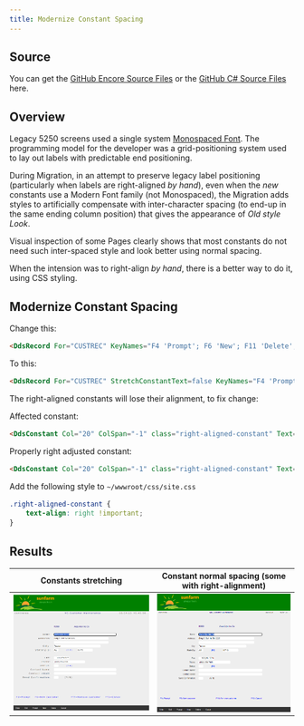 ```yaml
---
title: Modernize Constant Spacing
---
```

## Source

You can get the [GitHub Encore Source Files](https://github.com/asnaqsys-examples/sunfarm-encore) or the [GitHub C# Source Files](https://github.com/asnaqsys-examples/sunfarm-csharp) here.

## Overview
Legacy 5250 screens used a single system [Monospaced Font](https://en.wikipedia.org/wiki/Monospaced_font). The programming model for the developer was a grid-positioning system used to lay out labels with predictable end positioning.

During Migration, in an attempt to preserve legacy label positioning (particularly when labels are right-aligned *by hand*), even when the *new* constants use a Modern Font family (not Monospaced), the Migration adds styles to artificially compensate with inter-character spacing (to end-up in the same ending column position) that gives the appearance of *Old style Look*.

Visual inspection of some Pages clearly shows that most constants do not need such inter-spaced style and look better using normal spacing.

When the intension was to right-align *by hand*, there is a better way to do it, using CSS styling.

## Modernize Constant Spacing

Change this:
```html
<DdsRecord For="CUSTREC" KeyNames="F4 'Prompt'; F6 'New'; F11 'Delete'; F12 'Cancel';">
```

To this:
```html
<DdsRecord For="CUSTREC" StretchConstantText=false KeyNames="F4 'Prompt'; F6 'New'; F11 'Delete'; F12 'Cancel';">
```

The right-aligned constants will lose their alignment, to fix change:

Affected constant:
```html
<DdsConstant Col="20" ColSpan="-1" class="right-aligned-constant" Text="Name:" />
```

Properly right adjusted constant:
```html
<DdsConstant Col="20" ColSpan="-1" class="right-aligned-constant" Text="Name:" />
```

Add the following style to `~/wwwroot/css/site.css`

```css
.right-aligned-constant {
    text-align: right !important;
}
```

## Results

| Constants stretching | Constant normal spacing (some with right-alignment) |
| :-: | :-: |
| ![Constants stretching](./images/logo-branded-update-customer.png) | ![Constant normal spacing with right-alignment](./images/logo-branded-update-customer-non-stretch.png) |

